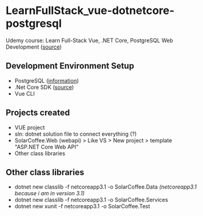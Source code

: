 # LearnFullStack_vue-dotnetcore-postgresql
Udemy course: Learn Full-Stack Vue, .NET Core, PostgreSQL Web Development ([source](https://www.udemy.com/course/learn-full-stack-vue-net-core-postgres))

## Development Environment Setup
* PostgreSQL ([information](https://www.postgresql.org/download/))
* .Net Core SDK ([source](https://dotnet.microsoft.com/download))
* Vue CLI

## Projects created
* VUE project
* sln: dotnet solution file to connect everything (?)
* SolarCoffee.Web (webapi) > Like VS > New project > template "ASP.NET Core Web API"
* Other class libraries

## Other class libraries
* dotnet new classlib -f netcoreapp3.1 -o SolarCoffee.Data *(netcoreapp3.1 because i am in version 3.1)*
* dotnet new classlib -f netcoreapp3.1 -o SolarCoffee.Services
* dotnet new xunit -f netcoreapp3.1 -o SolarCoffee.Test